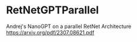 # RetNetGPTParallel
Andrej's NanoGPT on a parallel RetNet Architecture https://arxiv.org/pdf/2307.08621.pdf
